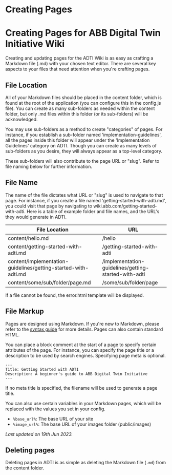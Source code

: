 # Creating Pages

# Creating Pages for ABB Digital Twin Initiative Wiki

Creating and updating pages for the ADTI Wiki is as easy as crafting a Markdown file (.md) with your chosen text editor. There are several key aspects to your files that need attention when you're crafting pages.

## File Location

All of your Markdown files should be placed in the content folder, which is found at the root of the application (you can configure this in the config.js file). You can create as many sub-folders as needed within the content folder, but only .md files within this folder (or its sub-folders) will be acknowledged.

You may use sub-folders as a method to create "categories" of pages. For instance, if you establish a sub-folder named 'implementation-guidelines', all the pages inside this folder will appear under the 'Implementation Guidelines' category on ADTI. Though you can create as many levels of sub-folders as you desire, they will always appear as a top-level category.

These sub-folders will also contribute to the page URL or "slug". Refer to file naming below for further information.

## File Name

The name of the file dictates what URL or "slug" is used to navigate to that page. For instance, if you create a file named 'getting-started-with-adti.md', you could visit that page by navigating to wiki.abb.com/getting-started-with-adti. Here is a table of example folder and file names, and the URL's they would generate in ADTI.

| File Location | URL |
| --- | --- |
| content/hello.md | /hello |
| content/getting-started-with-adti.md | /getting-started-with-adti |
| content/implementation-guidelines/getting-started-with-adti.md | /implementation-guidelines/getting-started-with-adti |
| content/some/sub/folder/page.md | /some/sub/folder/page |

If a file cannot be found, the error.html template will be displayed.

## File Markup

Pages are designed using Markdown. If you're new to Markdown, please refer to the [syntax guide](https://github.com/lukketsvane/adti-wiki/blob/main/content/pages/usage/%base_url%/markdown-guide) for more details. Pages can also contain standard HTML.

You can place a block comment at the start of a page to specify certain attributes of the page. For instance, you can specify the page title or a description to be used by search engines. Specifying page meta is optional.

```
---
Title: Getting Started with ADTI
Description: A beginner's guide to ABB Digital Twin Initiative
---

```

If no meta title is specified, the filename will be used to generate a page title.

You can also use certain variables in your Markdown pages, which will be replaced with the values you set in your config.

- `%base_url%`: The base URL of your site
- `%image_url%`: The base URL of your images folder (public/images)

*Last updated on 19th Jun 2023.*

## Deleting pages

Deleting pages in ADTI is as simple as deleting the Markdown file (`.md`) from the content folder.